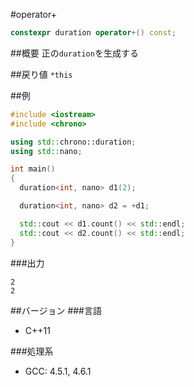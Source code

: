 #operator+
```cpp
constexpr duration operator+() const;
```

##概要
正の`duration`を生成する


##戻り値
`*this`


##例
```cpp
#include <iostream>
#include <chrono>

using std::chrono::duration;
using std::nano;

int main()
{
  duration<int, nano> d1(2);

  duration<int, nano> d2 = +d1;

  std::cout << d1.count() << std::endl;
  std::cout << d2.count() << std::endl;
}
```

###出力
```
2
2
```

##バージョン
###言語
- C++11

###処理系
- GCC: 4.5.1, 4.6.1

